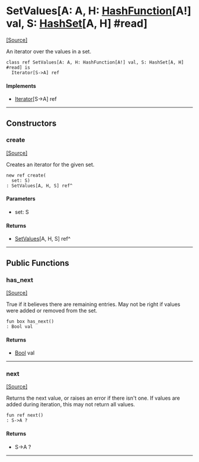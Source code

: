 # SetValues\[A: A, H: [HashFunction](collections-HashFunction.md)\[A!\] val, S: [HashSet](collections-HashSet.md)\[A, H\] #read\]
<span class="source-link">[[Source]](src/collections/set.md#L286)</span>

An iterator over the values in a set.


```pony
class ref SetValues[A: A, H: HashFunction[A!] val, S: HashSet[A, H] #read] is
  Iterator[S->A] ref
```

#### Implements

* [Iterator](builtin-Iterator.md)\[S->A\] ref

---

## Constructors

### create
<span class="source-link">[[Source]](src/collections/set.md#L295)</span>


Creates an iterator for the given set.


```pony
new ref create(
  set: S)
: SetValues[A, H, S] ref^
```
#### Parameters

*   set: S

#### Returns

* [SetValues](collections-SetValues.md)\[A, H, S\] ref^

---

## Public Functions

### has_next
<span class="source-link">[[Source]](src/collections/set.md#L301)</span>


True if it believes there are remaining entries. May not be right if values
were added or removed from the set.


```pony
fun box has_next()
: Bool val
```

#### Returns

* [Bool](builtin-Bool.md) val

---

### next
<span class="source-link">[[Source]](src/collections/set.md#L308)</span>


Returns the next value, or raises an error if there isn't one. If values
are added during iteration, this may not return all values.


```pony
fun ref next()
: S->A ?
```

#### Returns

* S->A ?

---

